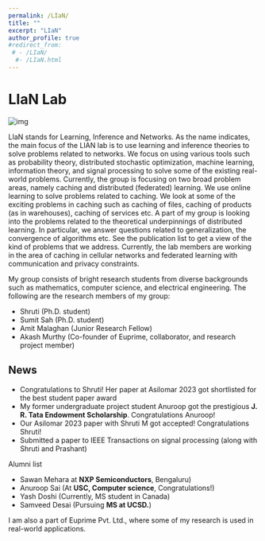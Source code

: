 ```yaml
---
permalink: /LIaN/
title: ""
excerpt: "LIaN"
author_profile: true
#redirect_from: 
 # - /LIaN/
  #- /LIaN.html
---
```

# LIaN Lab

![img](https://bnbharath.files.wordpress.com/2020/06/img_20200618_004028.jpg?w=750)


LIaN stands for Learning, Inference and Networks. As the name indicates, the main focus of the LIAN lab is to use learning and inference theories to solve problems related to networks. We focus on using various tools such as probability theory, distributed stochastic optimization, machine learning, information theory, and signal processing to solve some of the existing real-world problems. Currently, the group is focusing on two broad problem areas, namely caching and distributed (federated) learning. We use online learning to solve problems related to caching. We look at some of the exciting problems in caching such as caching of files, caching of products (as in warehouses), caching of services etc. A part of my group is looking into the problems related to the theoretical underpinnings of distributed learning. In particular, we answer questions related to generalization, the convergence of algorithms etc. See the publication list to get a view of the kind of problems that we address. Currently, the lab members are working in the area of caching in cellular networks and federated learning with communication and privacy constraints.

My group consists of bright research students from diverse backgrounds such as mathematics, computer science, and electrical engineering. The following are the research members of my group:

- Shruti (Ph.D. student)
- Sumit Sah (Ph.D. student)
- Amit Malaghan (Junior Research Fellow)
- Akash Murthy (Co-founder of Euprime, collaborator, and research project member)


## News
- Congratulations to Shruti! Her paper at Asilomar 2023 got shortlisted for the best student paper award
- My former undergraduate project student Anuroop got the prestigious **J. R. Tata Endowment Scholarship**. Congratulations Anuroop!
- Our Asilomar 2023 paper with Shruti M got accepted! Congratulations Shruti!
- Submitted a paper to IEEE Transactions on signal processing (along with Shruti and Prashant)




Alumni list

- Sawan Mehara at **NXP Semiconductors**, Bengaluru)
- Anuroop Sai (At **USC, Computer science**, Congratulations!)
- Yash Doshi (Currently, MS student in Canada)
- Samveed Desai (Pursuing **MS at UCSD.**)



I am also a part of Euprime Pvt. Ltd., where some of my research is used in real-world applications.
